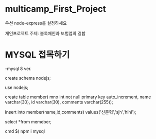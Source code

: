 # multicamp_First_Project

우선 node-express를 설정하세요

개인프로젝트
주제: 블록체인과 보험업의 결합


# MYSQL 접목하기

-mysql 8 ver.


create schema nodejs;

use nodejs;

create table member(
mno int not null primary key auto_increment,
name varchar(30),
id varchar(30),
comments varchar(255));

insert into member(name,id,comments) values('신준혁','sjh','hihi');

select *from memeber;

cmd $) npm i mysql
